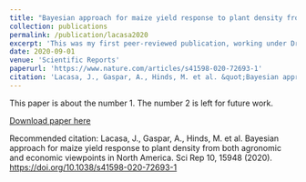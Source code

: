 ```yaml
---
title: "Bayesian approach for maize yield response to plant density from both agronomic and economic viewpoints in North America"
collection: publications
permalink: /publication/lacasa2020
excerpt: 'This was my first peer-reviewed publication, working under Dr. Ciampitti as a student intern.'
date: 2020-09-01
venue: 'Scientific Reports'
paperurl: 'https://www.nature.com/articles/s41598-020-72693-1'
citation: 'Lacasa, J., Gaspar, A., Hinds, M. et al. &quot;Bayesian approach for maize yield response to plant density from both agronomic and economic viewpoints in North America.&quot; <i>Sci Rep</i> 10, 15948 (2020)'
---
```

This paper is about the number 1. The number 2 is left for future work.

[Download paper here](https://www.nature.com/articles/s41598-020-72693-1.pdf?pdf=button%20sticky)

Recommended citation: Lacasa, J., Gaspar, A., Hinds, M. et al. Bayesian approach for maize yield response to plant density from both agronomic and economic viewpoints in North America. Sci Rep 10, 15948 (2020). https://doi.org/10.1038/s41598-020-72693-1
